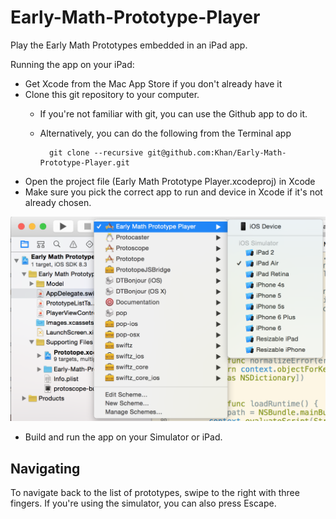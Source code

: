 # Early-Math-Prototype-Player
Play the Early Math Prototypes embedded in an iPad app.

Running the app on your iPad:

- Get Xcode from the Mac App Store if you don't already have it
- Clone this git repository to your computer.
    - If you're not familiar with git, you can use the Github app to do it.
    - Alternatively, you can do the following from the Terminal app
            
            git clone --recursive git@github.com:Khan/Early-Math-Prototype-Player.git
- Open the project file (Early Math Prototype Player.xcodeproj) in Xcode
- Make sure you pick the correct app to run and device in Xcode if it's not already chosen.

<img src="scheme@2x.png"/>

- Build and run the app on your Simulator or iPad.

## Navigating

To navigate back to the list of prototypes, swipe to the right with three fingers. If you're using the simulator, you can also press Escape.
